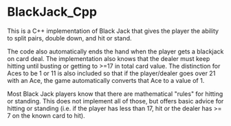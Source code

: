 # BlackJack_Cpp

This is a C++ implementation of Black Jack that gives the player the ability to split pairs, double down, and hit or stand.

The code also automatically ends the hand when the player gets a blackjack on card deal. The implementation also knows that the dealer must keep hitting until busting or getting to >=17 in total card value. The distinction for Aces to be 1 or 11 is also included so that if the player/dealer goes over 21 with an Ace, the game automatically converts that Ace to a value of 1.

Most Black Jack players know that there are mathematical "rules" for hitting or standing. This does not implement all of those, but offers basic advice for hitting or standing (i.e. if the player has less than 17, hit or the dealer has >= 7 on the known card to hit).
